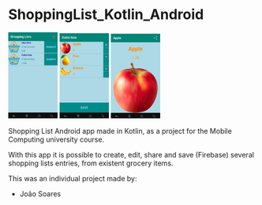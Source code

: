# ShoppingList_Kotlin_Android

<img src = "https://github.com/joao13soares/ShoppingList/blob/master/ShoppingLists.png" width = "100"> <img src = "https://github.com/joao13soares/ShoppingList/blob/master/ShoppingList.png" width = "100"> <img src = "https://github.com/joao13soares/ShoppingList/blob/master/ShoppingListItem.png" width = "100">

Shopping List Android app made in Kotlin, as a project for the Mobile Computing university course.

With this app it is possible to create, edit, share and save (Firebase) several shopping lists entries, from existent grocery items.

This was an individual project made by:
- João Soares

